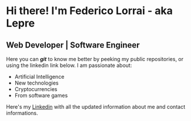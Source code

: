 # Hi there! I'm Federico Lorrai - aka <b>Lepre</b>

## Web Developer | Software Engineer

Here you can  <b><i>git</i></b> to know me better by peeking my public repositories, or using the linkedin link below. I am passionate about:
 - Artificial Intelligence
 - New technologies
 - Cryptocurrencies
 - From software games

Here's my [Linkedin]() with all the updated information about me and contact informations.
